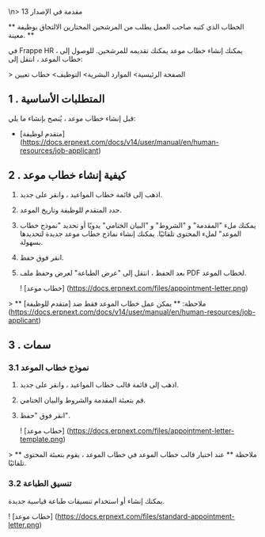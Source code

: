 \n\> مقدمة في الإصدار 13

** الخطاب الذي كتبه صاحب العمل يطلب من المرشحين المختارين الالتحاق بوظيفة معينة. **

في Frappe HR ، يمكنك إنشاء خطاب موعد يمكنك تقديمه للمرشحين. للوصول إلى خطاب الموعد ، انتقل إلى:

\> الصفحة الرئيسية> الموارد البشرية> التوظيف> خطاب تعيين

## 1 \. المتطلبات الأساسية

قبل إنشاء خطاب موعد ، يُنصح بإنشاء ما يلي:

* [متقدم لوظيفة] (https://docs.erpnext.com/docs/v14/user/manual/en/human-resources/job-applicant)

## 2 \. كيفية إنشاء خطاب موعد

1. اذهب إلى قائمة خطاب المواعيد ، وانقر على جديد.
2. حدد المتقدم للوظيفة وتاريخ الموعد.
3. يمكنك ملء "المقدمة" و "الشروط" و "البيان الختامي" يدويًا أو تحديد "نموذج خطاب الموعد" لملء المحتوى تلقائيًا. يمكنك إنشاء نماذج خطاب موعد جديدة لتحديدها بسهولة.
4. انقر فوق حفظ.
5. بعد الحفظ ، انتقل إلى "عرض الطباعة" لعرض وحفظ ملف PDF لخطاب الموعد.
    
    ! [خطاب موعد] (https://docs.erpnext.com/files/appointment-letter.png)
    

\> ** ملاحظة: ** يمكن عمل خطاب الموعد فقط ضد [متقدم للوظيفة] (https://docs.erpnext.com/docs/v14/user/manual/en/human-resources/job-applicant)

## 3 \. سمات

### 3.1 نموذج خطاب الموعد

1. اذهب إلى قائمة قالب خطاب المواعيد ، وانقر على جديد.
2. قم بتعبئة المقدمة والشروط والبيان الختامي.
3. انقر فوق "حفظ".
    
    ! [خطاب موعد] (https://docs.erpnext.com/files/appointment-letter-template.png)
    

\> ** ملاحظة ** عند اختيار قالب خطاب الموعد في خطاب الموعد ، يقوم بتعبئة المحتوى تلقائيًا.

### 3.2 تنسيق الطباعة

يمكنك إنشاء أو استخدام تنسيقات طباعة قياسية جديدة.

! [خطاب موعد] (https://docs.erpnext.com/files/standard-appointment-letter.png)